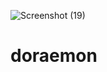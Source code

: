 ![Screenshot (19)](https://user-images.githubusercontent.com/70618778/131218450-4ba021db-8773-45f1-955e-363bd94cf461.png)
# doraemon
